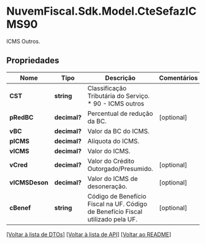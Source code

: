 # NuvemFiscal.Sdk.Model.CteSefazICMS90
ICMS Outros.

## Propriedades

Nome | Tipo | Descrição | Comentários
------------ | ------------- | ------------- | -------------
**CST** | **string** | Classificação Tributária do Serviço.  * 90 - ICMS outros | 
**pRedBC** | **decimal?** | Percentual de redução da BC. | [optional] 
**vBC** | **decimal?** | Valor da BC do ICMS. | 
**pICMS** | **decimal?** | Alíquota do ICMS. | 
**vICMS** | **decimal?** | Valor do ICMS. | 
**vCred** | **decimal?** | Valor do Crédito Outorgado/Presumido. | [optional] 
**vICMSDeson** | **decimal?** | Valor do ICMS de desoneração. | [optional] 
**cBenef** | **string** | Código de Benefício Fiscal na UF.  Código de Benefício Fiscal utilizado pela UF. | [optional] 

[[Voltar à lista de DTOs]](../README.md#documentation-for-models) [[Voltar à lista de API]](../README.md#documentation-for-api-endpoints) [[Voltar ao README]](../README.md)

